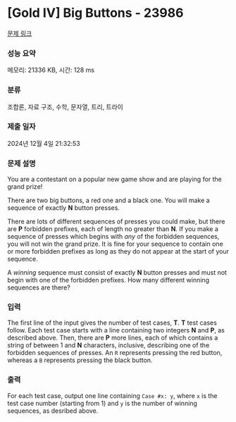 # [Gold IV] Big Buttons - 23986 

[문제 링크](https://www.acmicpc.net/problem/23986) 

### 성능 요약

메모리: 21336 KB, 시간: 128 ms

### 분류

조합론, 자료 구조, 수학, 문자열, 트리, 트라이

### 제출 일자

2024년 12월 4일 21:32:53

### 문제 설명

<p>You are a contestant on a popular new game show and are playing for the grand prize!</p>

<p>There are two big buttons, a red one and a black one. You will make a sequence of exactly <b>N</b> button presses.</p>

<p>There are lots of different sequences of presses you could make, but there are <b>P</b> forbidden prefixes, each of length no greater than <b>N</b>. If you make a sequence of presses which begins with <i>any</i> of the forbidden sequences, you will not win the grand prize. It is fine for your sequence to contain one or more forbidden prefixes as long as they do not appear at the start of your sequence.</p>

<p>A <i>winning</i> sequence must consist of exactly <b>N</b> button presses and must not begin with one of the forbidden prefixes. How many different winning sequences are there?</p>

### 입력 

 <p>The first line of the input gives the number of test cases, <b>T</b>. <b>T</b> test cases follow. Each test case starts with a line containing two integers <b>N</b> and <b>P</b>, as described above. Then, there are <b>P</b> more lines, each of which contains a string of between 1 and <b>N</b> characters, inclusive, describing one of the forbidden sequences of presses. An <code>R</code> represents pressing the red button, whereas a <code>B</code> represents pressing the black button.</p>

### 출력 

 <p>For each test case, output one line containing <code>Case #x: y</code>, where <code>x</code> is the test case number (starting from 1) and <code>y</code> is the number of winning sequences, as desribed above.</p>

